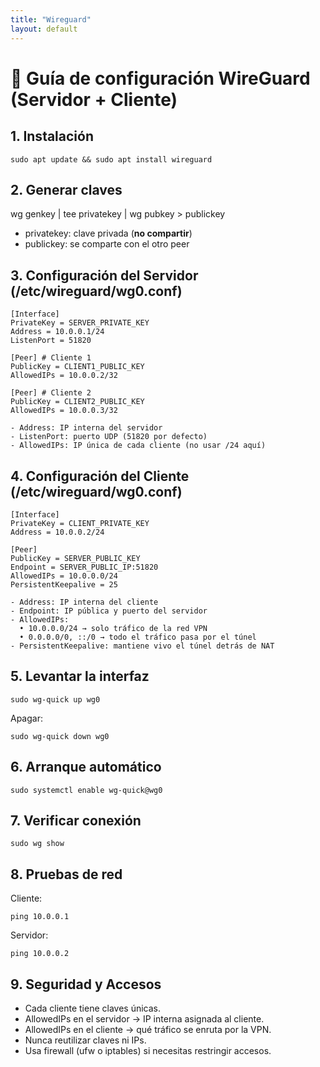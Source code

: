 ```yaml
---
title: "Wireguard"
layout: default
---
```


# 📖 Guía de configuración WireGuard (Servidor + Cliente)

## 1. Instalación
```
sudo apt update && sudo apt install wireguard
```
## 2. Generar claves
wg genkey | tee privatekey | wg pubkey > publickey
- privatekey: clave privada (**no compartir**)  
- publickey: se comparte con el otro peer  

## 3. Configuración del Servidor (/etc/wireguard/wg0.conf)
```
[Interface]
PrivateKey = SERVER_PRIVATE_KEY
Address = 10.0.0.1/24
ListenPort = 51820

[Peer] # Cliente 1
PublicKey = CLIENT1_PUBLIC_KEY
AllowedIPs = 10.0.0.2/32

[Peer] # Cliente 2
PublicKey = CLIENT2_PUBLIC_KEY
AllowedIPs = 10.0.0.3/32

- Address: IP interna del servidor  
- ListenPort: puerto UDP (51820 por defecto)  
- AllowedIPs: IP única de cada cliente (no usar /24 aquí)  
```
## 4. Configuración del Cliente (/etc/wireguard/wg0.conf)
```
[Interface]
PrivateKey = CLIENT_PRIVATE_KEY
Address = 10.0.0.2/24

[Peer]
PublicKey = SERVER_PUBLIC_KEY
Endpoint = SERVER_PUBLIC_IP:51820
AllowedIPs = 10.0.0.0/24
PersistentKeepalive = 25

- Address: IP interna del cliente  
- Endpoint: IP pública y puerto del servidor  
- AllowedIPs:  
  • 10.0.0.0/24 → solo tráfico de la red VPN  
  • 0.0.0.0/0, ::/0 → todo el tráfico pasa por el túnel  
- PersistentKeepalive: mantiene vivo el túnel detrás de NAT  
```
## 5. Levantar la interfaz
```
sudo wg-quick up wg0
```

Apagar:
```
sudo wg-quick down wg0
```
## 6. Arranque automático
```
sudo systemctl enable wg-quick@wg0
```
## 7. Verificar conexión
```
sudo wg show
```

## 8. Pruebas de red
Cliente:
```
ping 10.0.0.1
```
Servidor:
```
ping 10.0.0.2
```

## 9. Seguridad y Accesos
- Cada cliente tiene claves únicas.  
- AllowedIPs en el servidor → IP interna asignada al cliente.  
- AllowedIPs en el cliente → qué tráfico se enruta por la VPN.  
- Nunca reutilizar claves ni IPs.  
- Usa firewall (ufw o iptables) si necesitas restringir accesos.  